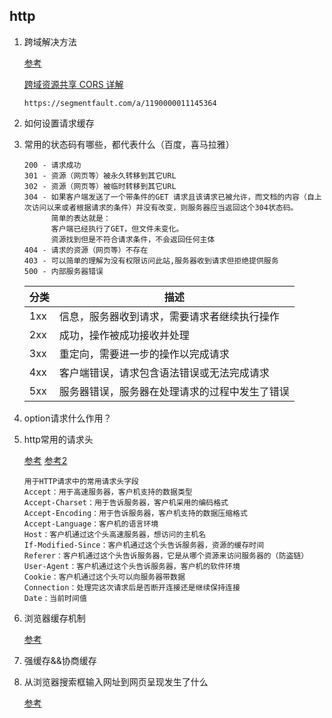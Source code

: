 ## http
1. 跨域解决方法

    [参考](https://segmentfault.com/a/1190000011145364)

    [跨域资源共享 CORS 详解](http://www.ruanyifeng.com/blog/2016/04/cors.html)
    ```
    https://segmentfault.com/a/1190000011145364
    ```
2. 如何设置请求缓存
3. 常用的状态码有哪些，都代表什么（百度，喜马拉雅）
    ```
    200 - 请求成功
    301 - 资源（网页等）被永久转移到其它URL
    302 - 资源（网页等）被临时转移到其它URL
    304 - 如果客户端发送了一个带条件的GET 请求且该请求已被允许，而文档的内容（自上次访问以来或者根据请求的条件）并没有改变，则服务器应当返回这个304状态码。
          简单的表达就是：
          客户端已经执行了GET，但文件未变化。
          资源找到但是不符合请求条件，不会返回任何主体
    404 - 请求的资源（网页等）不存在
    403 - 可以简单的理解为没有权限访问此站,服务器收到请求但拒绝提供服务
    500 - 内部服务器错误
    ```
    |分类|描述|
    |---|---|
    |1xx|信息，服务器收到请求，需要请求者继续执行操作|
    |2xx|成功，操作被成功接收并处理|
    |3xx|重定向，需要进一步的操作以完成请求|
    |4xx|客户端错误，请求包含语法错误或无法完成请求|
    |5xx|服务器错误，服务器在处理请求的过程中发生了错误|

4. option请求什么作用？

5. http常用的请求头

    [参考](https://blog.csdn.net/qxs965266509/article/details/8082810)
    [参考2](https://blog.csdn.net/huaijiah/article/details/77899716)
    ```
    用于HTTP请求中的常用请求头字段
    Accept：用于高速服务器，客户机支持的数据类型
    Accept-Charset：用于告诉服务器，客户机采用的编码格式
    Accept-Encoding：用于告诉服务器，客户机支持的数据压缩格式
    Accept-Language：客户机的语言环境
    Host：客户机通过这个头高速服务器，想访问的主机名
    If-Modified-Since：客户机通过这个头告诉服务器，资源的缓存时间
    Referer：客户机通过这个头告诉服务器，它是从哪个资源来访问服务器的（防盗链）
    User-Agent：客户机通过这个头告诉服务器，客户机的软件环境
    Cookie：客户机通过这个头可以向服务器带数据
    Connection：处理完这次请求后是否断开连接还是继续保持连接
    Date：当前时间值
    ```
6. 浏览器缓存机制

    [参考](https://www.cnblogs.com/shixiaomiao1122/p/7591556.html)

7. 强缓存&&协商缓存

8. 从浏览器搜索框输入网址到网页呈现发生了什么

    [参考](https://segmentfault.com/a/1190000016612988)

